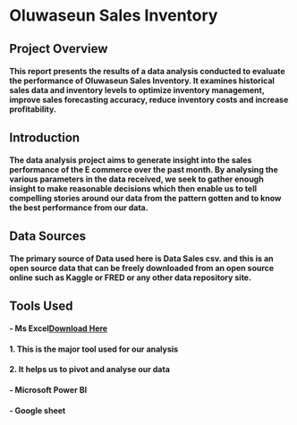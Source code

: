 # Oluwaseun Sales Inventory
## Project Overview 
#### This report presents the results of a data analysis conducted to evaluate the performance of Oluwaseun Sales Inventory. It examines historical sales data and inventory levels to optimize inventory management, improve sales forecasting accuracy, reduce inventory costs and increase profitability.
## Introduction
#### The data analysis project aims to generate insight into the sales performance of the E commerce over the past month. By analysing the various parameters in the data received, we seek to gather enough insight to make reasonable decisions which then enable us to tell compelling stories around our data from the pattern gotten and to know the best performance from our data.
## Data Sources
#### The primary source of Data used here is Data Sales csv. and this is an open source data that can be freely downloaded from an open source online such as Kaggle or FRED or any other data repository site.
## Tools Used
#### - Ms Excel[Download Here](https://www.microsoft.com)
####  1. This is the major tool used for our analysis
####  2. It helps us to pivot and analyse our data
#### - Microsoft Power BI
#### - Google sheet
